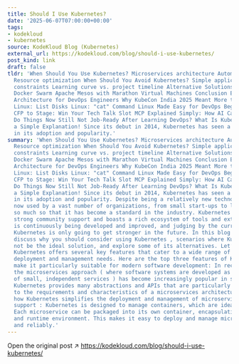 ```yaml
---
title: Should I Use Kubernetes?
date: '2025-06-07T07:00:00+00:00'
tags:
- kodekloud
- kubernetes
source: KodeKloud Blog (Kubernetes)
external_url: https://kodekloud.com/blog/should-i-use-kubernetes/
post_kind: link
draft: false
tldr: 'When Should You Use Kubernetes? Microservices architecture Automatic scaling
  Resource optimization When Should You Avoid Kubernetes? Simple applications Resource
  constraints Learning curve vs. project timeline Alternative Solutions to Kubernetes
  Docker Swarm Apache Mesos with Marathon Virtual Machines Conclusion Exploring System
  Architecture for DevOps Engineers Why KubeCon India 2025 Meant More to KodeKloud
  Linux: List Disks Linux: "cat" Command Linux Made Easy for DevOps Beginners From
  CFP to Stage: Win Your Tech Talk Slot MCP Explained Simply: How AI Can Actually
  Do Things Now Still Not Job-Ready After Learning DevOps? What Is Kubernetes? Finally,
  a Simple Explanation! Since its debut in 2014, Kubernetes has seen a meteoric rise
  in its adoption and popularity.'
summary: 'When Should You Use Kubernetes? Microservices architecture Automatic scaling
  Resource optimization When Should You Avoid Kubernetes? Simple applications Resource
  constraints Learning curve vs. project timeline Alternative Solutions to Kubernetes
  Docker Swarm Apache Mesos with Marathon Virtual Machines Conclusion Exploring System
  Architecture for DevOps Engineers Why KubeCon India 2025 Meant More to KodeKloud
  Linux: List Disks Linux: "cat" Command Linux Made Easy for DevOps Beginners From
  CFP to Stage: Win Your Tech Talk Slot MCP Explained Simply: How AI Can Actually
  Do Things Now Still Not Job-Ready After Learning DevOps? What Is Kubernetes? Finally,
  a Simple Explanation! Since its debut in 2014, Kubernetes has seen a meteoric rise
  in its adoption and popularity. Despite being a relatively new technology, it is
  now used by a vast number of organizations, from small start-ups to large enterprises,
  so much so that it has become a standard in the industry. Kubernetes benefits from
  strong community support and boasts a rich ecosystem of tools and extensions. It
  is continuously being developed and improved, and judging by the current trends,
  Kubernetes is only going to get stronger in the future. In this blog post, we’ll
  discuss why you should consider using Kubernetes , scenarios where Kubernetes might
  not be the ideal solution, and explore some of its alternatives. Let’s get started!
  Kubernetes offers several key features that cater to a wide range of application
  deployment and management needs. Here are the top three features of Kubernetes that
  make it particularly suitable for modern software development: In recent years,
  the microservices approach ( where software systems are developed as a collection
  of small, independent services ) has become increasingly popular in software development.
  Kubernetes provides many abstractions and APIs that are particularly well-suited
  to the requirements and characteristics of a microservices architecture. Here''s
  how Kubernetes simplifies the deployment and management of microservices: Containerization
  support : Kubernetes is designed to manage containers, which are ideal for microservices.
  Each microservice can be packaged into its own container, encapsulating its dependencies
  and runtime environment. This makes it easy to deploy and manage microservices consistently
  and reliably.'
---
```

Open the original post ↗ https://kodekloud.com/blog/should-i-use-kubernetes/

